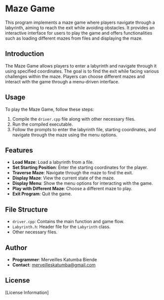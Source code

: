 # Maze Game

This program implements a maze game where players navigate through a labyrinth, aiming to reach the exit while avoiding obstacles. It provides an interactive interface for users to play the game and offers functionalities such as loading different mazes from files and displaying the maze.

## Introduction

The Maze Game allows players to enter a labyrinth and navigate through it using specified coordinates. The goal is to find the exit while facing various challenges within the maze. Players can choose different mazes and interact with the game through a menu-driven interface.

## Usage

To play the Maze Game, follow these steps:

1. Compile the `driver.cpp` file along with other necessary files.
2. Run the compiled executable.
3. Follow the prompts to enter the labyrinth file, starting coordinates, and navigate through the maze using the menu options.

## Features

- **Load Maze**: Load a labyrinth from a file.
- **Set Starting Position**: Enter the starting coordinates for the player.
- **Traverse Maze**: Navigate through the maze to find the exit.
- **Display Maze**: View the current state of the maze.
- **Display Menu**: Show the menu options for interacting with the game.
- **Play with Different Maze**: Choose a different maze to play.
- **Exit Program**: Quit the game.

## File Structure

- `driver.cpp`: Contains the main function and game flow.
- `Labyrinth.h`: Header file for the `Labyrinth` class.
- Other necessary files.

## Author

- **Programmer**: Merveilles Katumba Biende
- **Contact**: merveilleskatumba@gmail.com

## License

[License Information]

